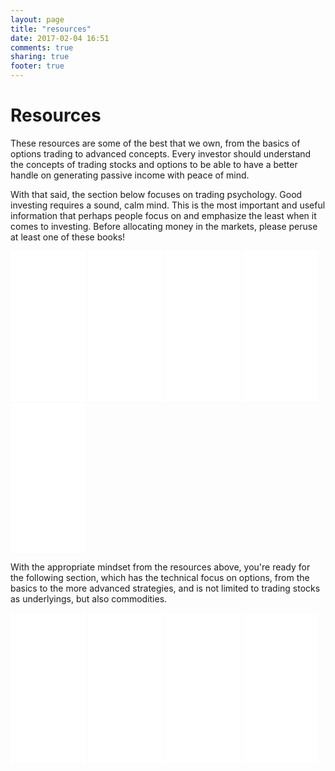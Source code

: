 ```yaml
---
layout: page
title: "resources"
date: 2017-02-04 16:51
comments: true
sharing: true
footer: true
---
```


Resources
==============

These resources are some of the best that we own, from the basics of options trading to advanced concepts. Every investor should understand the concepts of trading stocks and options to be able to have a better handle on generating passive income with peace of mind.

With that said, the section below focuses on trading psychology. Good investing requires a sound, calm mind. This is the most important and useful information that perhaps people focus on and emphasize the least when it comes to investing. Before allocating money in the markets, please peruse at least one of these books!

<iframe style="width:120px;height:240px;" marginwidth="0" marginheight="0" scrolling="no" frameborder="0" src="//ws-na.amazon-adsystem.com/widgets/q?ServiceVersion=20070822&OneJS=1&Operation=GetAdHtml&MarketPlace=US&source=ac&ref=qf_sp_asin_til&ad_type=product_link&tracking_id=thetatrades-20&marketplace=amazon&region=US&placement=007147871X&asins=007147871X&linkId=142c972ed89ef82aebac251fecb048f1&show_border=false&link_opens_in_new_window=false&price_color=333333&title_color=0066c0&bg_color=ffffff"></iframe>

<iframe style="width:120px;height:240px;" marginwidth="0" marginheight="0" scrolling="no" frameborder="0" src="//ws-na.amazon-adsystem.com/widgets/q?ServiceVersion=20070822&OneJS=1&Operation=GetAdHtml&MarketPlace=US&source=ac&ref=qf_br_asin_til&ad_type=product_link&tracking_id=thetatrades-20&marketplace=amazon&region=US&placement=1511384581&asins=1511384581&linkId=d8ddaf432e3b4f4b4d3ae669bb87f52e&show_border=false&link_opens_in_new_window=false&price_color=333333&title_color=0066c0&bg_color=ffffff"></iframe>

<iframe style="width:120px;height:240px;" marginwidth="0" marginheight="0" scrolling="no" frameborder="0" src="//ws-na.amazon-adsystem.com/widgets/q?ServiceVersion=20070822&OneJS=1&Operation=GetAdHtml&MarketPlace=US&source=ac&ref=qf_sp_asin_til&ad_type=product_link&tracking_id=thetatrades-20&marketplace=amazon&region=US&placement=1622032020&asins=1622032020&linkId=3527882454418d472fe7703d7808f83f&show_border=false&link_opens_in_new_window=false&price_color=333333&title_color=0066c0&bg_color=ffffff"></iframe>

<iframe style="width:120px;height:240px;" marginwidth="0" marginheight="0" scrolling="no" frameborder="0" src="//ws-na.amazon-adsystem.com/widgets/q?ServiceVersion=20070822&OneJS=1&Operation=GetAdHtml&MarketPlace=US&source=ac&ref=qf_sp_asin_til&ad_type=product_link&tracking_id=thetatrades-20&marketplace=amazon&region=US&placement=0471267619&asins=0471267619&linkId=72f679094b0fdf3fc7f559ecaf919f4f&show_border=false&link_opens_in_new_window=false&price_color=333333&title_color=0066c0&bg_color=ffffff"></iframe>

<iframe style="width:120px;height:240px;" marginwidth="0" marginheight="0" scrolling="no" frameborder="0" src="//ws-na.amazon-adsystem.com/widgets/q?ServiceVersion=20070822&OneJS=1&Operation=GetAdHtml&MarketPlace=US&source=ac&ref=qf_sp_asin_til&ad_type=product_link&tracking_id=thetatrades-20&marketplace=amazon&region=US&placement=0132937646&asins=0132937646&linkId=ee2c49ce9f8e00ad872d590f05ee27cc&show_border=false&link_opens_in_new_window=false&price_color=333333&title_color=0066c0&bg_color=ffffff"></iframe>

With the appropriate mindset from the resources above, you're ready for the following section, which has the technical focus on options, from the basics to the more advanced strategies, and is not limited to trading stocks as underlyings, but also commodities.

<iframe style="width:120px;height:240px;" marginwidth="0" marginheight="0" scrolling="no" frameborder="0" src="//ws-na.amazon-adsystem.com/widgets/q?ServiceVersion=20070822&OneJS=1&Operation=GetAdHtml&MarketPlace=US&source=ac&ref=qf_br_asin_til&ad_type=product_link&tracking_id=thetatrades-20&marketplace=amazon&region=US&placement=1118982630&asins=1118982630&linkId=e113f258470fd2a5bf84b737fd0ce7de&show_border=false&link_opens_in_new_window=false&price_color=333333&title_color=0066c0&bg_color=ffffff"></iframe>

<iframe style="width:120px;height:240px;" marginwidth="0" marginheight="0" scrolling="no" frameborder="0" src="//ws-na.amazon-adsystem.com/widgets/q?ServiceVersion=20070822&OneJS=1&Operation=GetAdHtml&MarketPlace=US&source=ac&ref=qf_br_asin_til&ad_type=product_link&tracking_id=thetatrades-20&marketplace=amazon&region=US&placement=0615308147&asins=0615308147&linkId=e280b2bc287f12a2cb4dd162c983e76e&show_border=false&link_opens_in_new_window=false&price_color=333333&title_color=0066c0&bg_color=ffffff"></iframe>

<iframe style="width:120px;height:240px;" marginwidth="0" marginheight="0" scrolling="no" frameborder="0" src="//ws-na.amazon-adsystem.com/widgets/q?ServiceVersion=20070822&OneJS=1&Operation=GetAdHtml&MarketPlace=US&source=ac&ref=qf_br_asin_til&ad_type=product_link&tracking_id=thetatrades-20&marketplace=amazon&region=US&placement=0735204659&asins=0735204659&linkId=9195924186a2e73e8aa0015a8f2d403e&show_border=false&link_opens_in_new_window=false&price_color=333333&title_color=0066c0&bg_color=ffffff"></iframe>

<iframe style="width:120px;height:240px;" marginwidth="0" marginheight="0" scrolling="no" frameborder="0" src="//ws-na.amazon-adsystem.com/widgets/q?ServiceVersion=20070822&OneJS=1&Operation=GetAdHtml&MarketPlace=US&source=ac&ref=qf_br_asin_til&ad_type=product_link&tracking_id=thetatrades-20&marketplace=amazon&region=US&placement=B01INZ4PL8&asins=B01INZ4PL8&linkId=1befb8d01cccab9e97194aa805a702e6&show_border=false&link_opens_in_new_window=false&price_color=333333&title_color=0066c0&bg_color=ffffff"></iframe>
